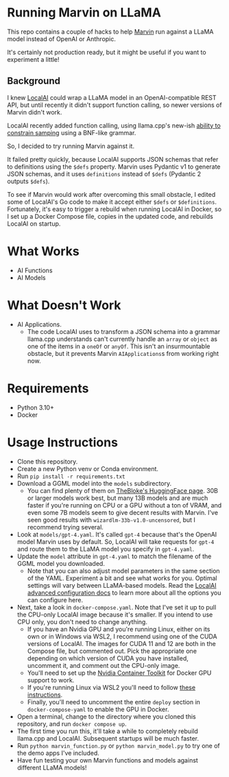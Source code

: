 # Running Marvin on LLaMA

This repo contains a couple of hacks to help [Marvin](https://askmarvin.ai) run against a LLaMA model instead of OpenAI or Anthropic.

It's certainly not production ready, but it might be useful if you want to experiment a little! 

## Background

I knew [LocalAI](https://localai.io/) could wrap a LLaMA model in an OpenAI-compatible REST API, but until recently it didn't support function calling, so newer versions of Marvin didn't work. 

LocalAI recently added function calling, using llama.cpp's new-ish [ability to constrain samping](https://github.com/ggerganov/llama.cpp/pull/1773) using a BNF-like grammar.

So, I decided to try running Marvin against it. 

It failed pretty quickly, because LocalAI supports JSON schemas that refer to definitions using the `$defs` property. Marvin uses Pydantic v1 to generate JSON schemas, and it uses `definitions` instead of `$defs` (Pydantic 2 outputs `$defs`).

To see if Marvin would work after overcoming this small obstacle, I edited some of LocalAI's Go code to make it accept either `$defs` or `$definitions`. Fortunately, it's easy to trigger a rebuild when running LocalAI in Docker, so I set up a Docker Compose file, copies in the updated code, and rebuilds LocalAI on startup.

# What Works
- AI Functions
- AI Models

# What Doesn't Work
- AI Applications. 
  - The code LocalAI uses to transform a JSON schema into a grammar llama.cpp understands can't currently handle an `array` or `object` as one of the items in a `oneOf` or `anyOf`. This isn't an insurmountable obstacle, but it prevents Marvin `AIApplications`s from working right now.

# Requirements

- Python 3.10+
- Docker

# Usage Instructions

- Clone this repository.
- Create a new Python venv or Conda environment.
- Run `pip install -r requirements.txt`
- Download a GGML model into the `models` subdirectory. 
  - You can find plenty of them on [TheBloke's HuggingFace page](https://huggingface.co/TheBloke). 30B or larger models work best, but many 13B models and are much faster if you're running on CPU or a GPU without a ton of VRAM, and even some 7B models seem to give decent results with Marvin. I've seen good results with `wizardlm-33b-v1.0-uncensored`, but I recommend trying several.
- Look at `models/gpt-4.yaml`. It's called `gpt-4` because that's the OpenAI model Marvin uses by default. So, LocalAI will take requests for `gpt-4` and route them to the LLaMA model you specify in `gpt-4.yaml`.
- Update the `model` attribute in `gpt-4.yaml` to match the filename of the GGML model you downloaded.
  - Note that you can also adjust model parameters in the same section of the YAML. Experiment a bit and see what works for you. Optimal settings will vary between LLaMA-based models. Read the [LocalAI advanced configuration docs](https://localai.io/advanced/) to learn more about all the options you can configure here.
- Next, take a look in `docker-compose.yaml`. Note that I've set it up to pull the CPU-only LocalAI image because it's smaller. If you intend to use CPU only, you don't need to change anything.
  - If you have an Nvidia GPU and you're running Linux, either on its own or in Windows via WSL2, I recommend using one of the CUDA versions of LocalAI. The images for CUDA 11 and 12 are both in the Compose file, but commented out. Pick the appropriate one depending on which version of CUDA you have installed, uncomment it, and comment out the CPU-only image.
  - You'll need to set up the [Nvidia Container Toolkit](https://docs.nvidia.com/datacenter/cloud-native/container-toolkit/latest/install-guide.html) for Docker GPU support to work.
  - If you're running Linux via WSL2 you'll need to follow [these instructions](https://learn.microsoft.com/en-us/windows/ai/directml/gpu-cuda-in-wsl).
  - Finally, you'll need to uncomment the entire `deploy` section in `docker-compose-yaml` to enable the GPU in Docker.
- Open a terminal, change to the directory where you cloned this repository, and run `docker compose up`.
- The first time you run this, it'll take a while to completely rebuild llama.cpp and LocalAI. Subsequent startups will be much faster.
- Run `python marvin_function.py` or `python marvin_model.py` to try one of the demo apps I've included.
- Have fun testing your own Marvin functions and models against different LLaMA models!
